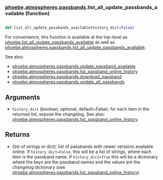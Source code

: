 ### [phoebe](phoebe.md).[atmospheres](phoebe.atmospheres.md).[passbands](phoebe.atmospheres.passbands.md).list_all_update_passbands_available (function)


```py

def list_all_update_passbands_available(history_dict=False)

```



For convenience, this function is available at the top-level as
[phoebe.list_all_update_passbands_available](phoebe.list_all_update_passbands_available.md) as well as
[phoebe.atmospheres.passbands.list_all_update_passbands_available](phoebe.atmospheres.passbands.list_all_update_passbands_available.md).

See also:
* [phoebe.atmospheres.passbands.update_passband_available](phoebe.atmospheres.passbands.update_passband_available.md)
* [phoebe.atmospheres.passbands.list_passband_online_history](phoebe.atmospheres.passbands.list_passband_online_history.md)
* [phoebe.atmospheres.passbands.download_passband](phoebe.atmospheres.passbands.download_passband.md)
* [phoebe.atmospheres.passbands.update_all_passbands](phoebe.atmospheres.passbands.update_all_passbands.md)

Arguments
-----------
* `history_dict` (boolean, optional, default=False): for each item in
    the returned list, expose the changelog.  See also:
    [phoebe.atmospheres.passbands.list_passband_online_history](phoebe.atmospheres.passbands.list_passband_online_history.md).

Returns
----------
* (list of strings or dict): list of passbands with newer versions available
    online.  If `history_dict=False`, this will be a list of strings,
    where each item is the passband name.  If `history_dict=True` this will
    be a dictionary where the keys are the passband names and the values
    are the changelog dictionary (see [phoebe.atmospheres.passbands.list_passband_online_history](phoebe.atmospheres.passbands.list_passband_online_history.md)).

